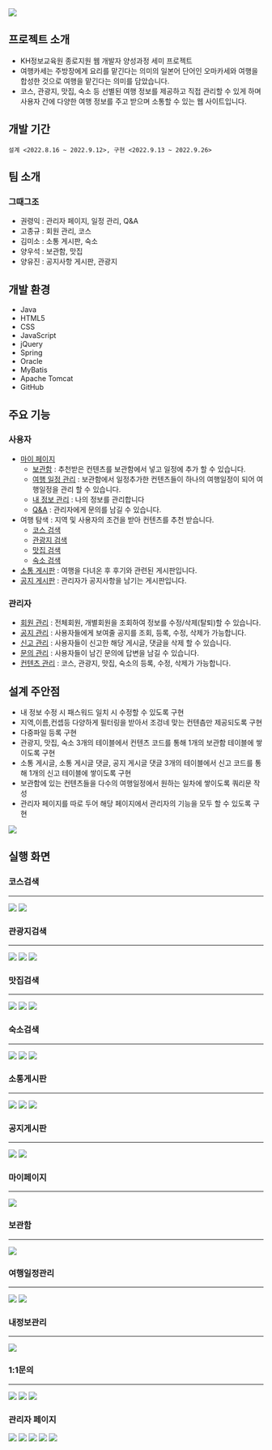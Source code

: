 <img src="/resourcesReadme/main_original_tripkase.png">

## 프로젝트 소개
- KH정보교육원 종로지원 웹 개발자 양성과정 세미 프로젝트
- 여행카세는 주방장에게 요리를 맡긴다는 의미의 일본어 단어인 오마카세와 여행을 합성한 것으로 여행을 맡긴다는 의미를 담았습니다.
- 코스, 관광지, 맛집, 숙소 등 선별된 여행 정보를 제공하고 직접 관리할 수 있게 하며 사용자 간에 다양한 여행 정보를 주고 받으며 소통할 수 있는 웹 사이트입니다.

## 개발 기간
  ```
설계 <2022.8.16 ~ 2022.9.12>, 구현 <2022.9.13 ~ 2022.9.26>
  ```

## 팀 소개
### 그때그조
- 권령익 : 관리자 페이지, 일정 관리, Q&A
- 고종규 : 회원 관리, 코스
- 김미소 : 소통 게시판, 숙소
- 양우석 : 보관함, 맛집
- 양유진 : 공지사항 게시판, 관광지

## 개발 환경
- Java
- HTML5
- CSS
- JavaScript
- jQuery
- Spring
- Oracle
- MyBatis
- Apache Tomcat
- GitHub

## 주요 기능
### 사용자
- [마이 페이지](#마이페이지)
  - [보관함](#보관함) : 추천받은 컨텐츠를 보관함에서 넣고 일정에 추가 할 수 있습니다.
  - [여행 일정 관리](#여행일정관리) : 보관함에서 일정추가한 컨텐츠들이 하나의 여행일정이 되어 여행일정을 관리 할 수 있습니다.
  - [내 정보 관리](#내정보관리) : 나의 정보를 관리합니다
  - [Q&A](#1:1문의) : 관리자에게 문의를 남길 수 있습니다.
- 여행 탐색 : 지역 및 사용자의 조건을 받아 컨텐츠를 추천 받습니다.
  - [코스 검색](#코스검색)
  - [관광지 검색](#관광지검색)
  - [맛집 검색](#맛집검색)
  - [숙소 검색](#숙소검색)
- [소통 게시판](#소통게시판) : 여행을 다녀온 후 후기와 관련된 게시판입니다.
- [공지 게시판](#공지게시판) : 관리자가 공지사항을 남기는 게시판입니다.

### 관리자
- [회원 관리](#회원관리) : 전체회원, 개별회원을 조회하여 정보를 수정/삭제(탈퇴)할 수 있습니다.
- [공지 관리](#공지관리) : 사용자들에게 보여줄 공지를 조회, 등록, 수정, 삭제가 가능합니다.
- [신고 관리](#신고관리) : 사용자들이 신고한 해당 게시글, 댓글을 삭제 할 수 있습니다.
- [문의 관리](#문의관리) : 사용자들이 남긴 문의에 답변을 남길 수 있습니다.
- [컨텐츠 관리](#컨텐츠관리) : 코스, 관광지, 맛집, 숙소의 등록, 수정, 삭제가 가능합니다.

## 설계 주안점
<ul>
  <li>내 정보 수정 시 패스워드 일치 시 수정할 수 있도록 구현</li>
  <li>지역,이름,컨셉등 다양하게 필터링을 받아서 조겅네 맞는 컨텐츰만 제공되도록 구현</li>
  <li>다중파일 등록 구현</li>
  <li>관광지, 맛집, 숙소 3개의 테이블에서 컨텐츠 코드를 통해 1개의 보관함 테이블에 쌓이도록 구현</li>
  <li>소통 게시글, 소통 게시글 댓글, 공지 게시글 댓글 3개의 테이블에서 신고 코드를 통해 1개의 신고 테이블에 쌓이도록 구현</li>
  <li>보관함에 있는 컨텐츠들을 다수의 여행일정에서 원하는 일차에 쌓이도록 쿼리문 작성</li>
  <li>관리자 페이지를 따로 두어 해당 페이지에서 관리자의 기능을 모두 할 수 있도록 구현</li>
</ul>

<img src="/resourcesReadme/">

## 실행 화면
### 코스검색
<hr>
<img src="/resourcesReadme/list_course_tripkase.png">
<img src="/resourcesReadme/detail_course_tripkase.png">

### 관광지검색
<hr>
<img src="/resourcesReadme/search_attraction_tripkase.png">
<img src="/resourcesReadme/list_attraction_tripkase.png">
<img src="/resourcesReadme/detail_attraction_tripkase.png">

### 맛집검색
<hr>
<img src="/resourcesReadme/search_restaurant_tripkase.png">
<img src="/resourcesReadme/list_restaurant_tripkase.png">
<img src="/resourcesReadme/detail_restaurant_tripkase.png">

### 숙소검색
<hr>
<img src="/resourcesReadme/search_room_tripkase.png">
<img src="/resourcesReadme/list_room_tripkase.png">
<img src="/resourcesReadme/detail_room_tripkase.png">

### 소통게시판
<hr>
<img src="/resourcesReadme/list_community_tripkase.png">
<img src="/resourcesReadme/detail_community_tripkase.png">
<img src="/resourcesReadme/write_community_tripkase.png">

### 공지게시판
<hr>
<img src="/resourcesReadme/list_notice_tripkase.png">
<img src="/resourcesReadme/detail_notice_tripkase.png">

### 마이페이지
<hr>
<img src="/resourcesReadme/mypage_tripkase.png">

### 보관함
<hr>
<img src="/resourcesReadme/mystorage_tripkase.png">

### 여행일정관리
<hr>
<img src="/resourcesReadme/myschedule_tripkase.png">
<img src="/resourcesReadme/detail_schedule_tripkase.png">

### 내정보관리
<hr>
<img src="/resourcesReadme/myinfo_tripkase.png">

### 1:1문의
<hr>
<img src="/resourcesReadme/list_qna_tripkase.png">
<img src="/resourcesReadme/detail_qna_tripkase.png">
<img src="/resourcesReadme/write_qna_tripkase.png">

<h3>관리자 페이지</h3>
<img src="https://user-images.githubusercontent.com/97438483/194475680-8ecf224e-b416-436f-8ec1-c706b56e20bc.JPG">
<img src="https://user-images.githubusercontent.com/97438483/194475704-5399e80a-d9e1-41f2-865e-a4c30dd0f340.JPG">
<img src="https://user-images.githubusercontent.com/97438483/194475706-d73aa065-e68f-4b7b-b1fe-23d410ab407b.JPG">
<img src="https://user-images.githubusercontent.com/97438483/194475718-964a6b03-50a9-45fb-bc29-f46f2172cc9f.JPG">
<img src="https://user-images.githubusercontent.com/97438483/194475726-7e5cc4df-ccdf-4d27-acdb-dff498a4da07.JPG">
